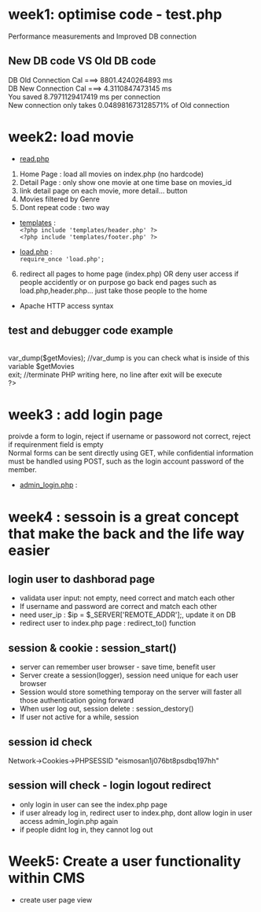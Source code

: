 # week1:  optimise code - test.php
Performance measurements and Improved DB connection
## New DB code   VS   Old DB code
DB Old Connection Cal ===> 8801.4240264893 ms<br>
DB New Connection Cal ===> 4.3110847473145 ms<br>
You saved 8.7971129417419 ms per connection<br>
New connection only takes 0.048981673128571% of Old connection<br>

# week2:  load movie
* [read.php](/admin/scripts/read.php)
1. Home Page : load all movies on index.php (no hardcode) 
2. Detail Page : only show one movie at one time base on movies_id
3. link detail page on each movie, more detail... button
4. Movies filtered by Genre
5. Dont repeat code : two way
* [templates](/templates) :<br>
```<?php include 'templates/header.php' ?>```<br>
```<?php include 'templates/footer.php' ?>```<br>

* [load.php](/load.php) : <br>
```require_once 'load.php';```<br>

6. redirect all pages to home page (index.php) OR deny user access
if people accidently or on purpose go back end pages such as load.php,header.php... just take those people to the home
* Apache HTTP access syntax

##  test and debugger code example
 <br>
 <?php   <br>
   var_dump($getMovies);   //var_dump is you can check what is inside of this variable $getMovies<br>
   exit;    //terminate PHP writing here, no line after exit will be execute<br>
 ?>

# week3 : add login page
proivde a form to login, reject if username or passoword not correct, reject if requirenment field is empty<br>
Normal forms can be sent directly using GET, while confidential information must be handled using POST, such as the login account password of the member.
* [admin_login.php](/admin/admin_login.php) : <br>



# week4 : sessoin is a great concept that make the back and the life way easier
## login user to dashborad page
* validata user input: not empty, need correct and match each other
* If username and password are correct and match each other
* need user_ip : $ip = $_SERVER['REMOTE_ADDR'];, update it on DB
* redirect user to index.php page :  redirect_to() function 

## session & cookie : session_start()
* server can remember user browser  -  save time, benefit user
* Server create a session(logger), session need unique for each user browser
* Session would store something temporay on the server will faster all those authentication going forward
* When user log out, session delete  : session_destory()
* If user not active for a while, session 

## session id check
Network->Cookies->PHPSESSID	"eismosan1j076bt8psdbq197hh"

## session will check - login logout redirect
* only login in user can see the index.php page
* if user already log in, redirect user to index.php, dont allow login in user access admin_login.php again
* if people didnt log in, they cannot log out


# Week5: Create a user functionality within CMS
* create user page view